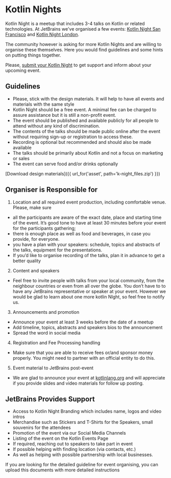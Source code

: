 ---
---

# Kotlin Nights

Kotlin Night is a meetup that includes 3-4 talks on Kotlin or related technologies.
At JetBrains we've organised a few events: 
[Kotlin Night San Francisco](https://blog.jetbrains.com/kotlin/2016/06/kotlin-night-recordings/) and 
[Kotlin Night London](https://blog.jetbrains.com/kotlin/2016/11/kotlin-night-in-london-recordings/). 
 
The community however is asking for more Kotlin Nights and are willing to organise these themselves. Here you would find guidelines and some hints on putting things together. 

Please, [submit your Kotlin Night](https://surveys.jetbrains.com/s3/1eca96c71ee7) to get support and inform about your upcoming event.

## Guidelines

* Please, stick with the design materials. It will help to have all events and materials with the same style
* Kotlin Night should be a free event. A minimal fee can be charged to assure assistance but it is still a non-profit event. 
* The event should be published and available publicly for all people to attend without any kind of discrimination.
* The contents of the talks should be made public online after the event without requiring sign-up or registration to access these.
* Recording is optional but recommended and should also be made available
* The talks should be primarily about Kotlin and not a focus on marketing or sales
* The event can serve food and/or drinks optionally

[Download design materials]({{ url_for('asset', path='k-night_files.zip') }})

## Organiser is Responsible for

1. Location and all required event production, including comfortable venue. Please, make sure 
  * all the participants are aware of the exact date, place and starting time of the event. It’s good tone to have at least 30 minutes before  your event for the participants gathering;
  * there is enough place as well as food and beverages, in case you provide, for everyone. 
  * you have a plan with your speakers: schedule, topics and abstracts of the talks, equipment for the presentations.
  * If you’d like to organise recording of the talks, plan it in advance to get a better quality
2. Content and speakers
  * Feel free to invite people with talks from your local community, from the neighbour countries or even from all over the globe. You don’t have to to have any JetBrains representative or speaker at your event. However we would be glad to learn about one more kotlin NIght, so feel free to notify us.
3. Announcements and promotion
  * Announce your event at least 3 weeks before the date of a meetup
  * Add timeline, topics, abstracts and speakers bios to the announcement
  * Spread the word in social media
4. Registration and Fee Processing handling
  * Make sure that you are able to receive fees or/and sponsor money properly. You might need to  partner with an official entity to do this.
5. Event material to JetBrains post-event
  * We are glad to announce your event at [kotlinlang.org](http://kotlinlang.org) and will appreciate if you provide slides and video materials for follow up posting.

## JetBrains Provides Support

* Access to Kotlin Night Branding which includes name, logos and video intros
* Merchandise such as Stickers and T-Shirts for the Speakers, small souvenirs for the attendees
* Promotion of the  event via our Social Media Channels
* Listing of the event on the Kotlin Events Page
* If required,  reaching out to speakers to take part in event
* If possible helping with finding location (via contacts, etc.)
* As well as helping with possible partnership with local businesses.

If you are looking for the detailed guideline for event organising, you can upload this documents with more detailed instructions
